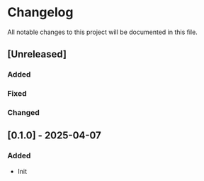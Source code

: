 # Changelog

All notable changes to this project will be documented in this file.

## [Unreleased]

### Added

### Fixed

### Changed

## [0.1.0] - 2025-04-07

### Added
- Init